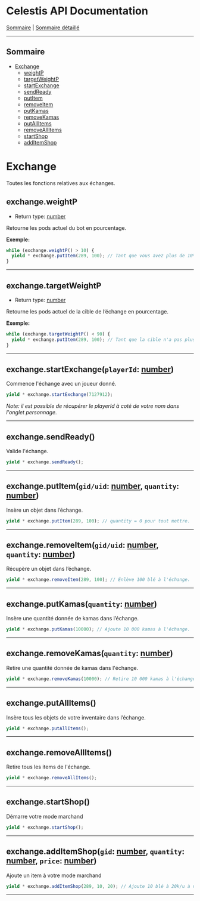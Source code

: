 # Celestis API Documentation

[Sommaire](README.md) | [Sommaire détaillé](singlepage.md)

<hr>

## Sommaire

- [Exchange](#exchange)
  - [weightP](#exchangeweightp)
  - [targetWeightP](#exchange-target-weight-p)
  - [startExchange](#exchange-start-exchange)
  - [sendReady](#exchangesendready)
  - [putItem](#exchange-put-item)
  - [removeItem](#exchange-remove-item)
  - [putKamas](#exchange-put-kamas)
  - [removeKamas](#exchange-remove-kamas)
  - [putAllItems](#exchangeputallitems)
  - [removeAllItems](#exchangeremoveAllItems)
  - [startShop](#exchangestartshop)
  - [addItemShop](#exchangeadditemshop)

# Exchange

Toutes les fonctions relatives aux échanges.

## exchange.weightP

- Return type: <a href="https://developer.mozilla.org/fr-Fr/docs/Web/JavaScript/Data_structures#Number_type">number</a>

Retourne les pods actuel du bot en pourcentage.

**Exemple:**

```js
while (exchange.weightP() > 10) {
  yield * exchange.putItem(289, 100); // Tant que vous avez plus de 10% de pods, ajoute 100 blé à l'échange.
}
```

<hr>

<h2 id="exchange-target-weight-p">exchange.targetWeightP</h2>

- Return type: <a href="https://developer.mozilla.org/fr-Fr/docs/Web/JavaScript/Data_structures#Number_type">number</a>

Retourne les pods actuel de la cible de l’échange en pourcentage.

**Exemple:**

```js
while (exchange.targetWeightP() < 90) {
  yield * exchange.putItem(289, 100); // Tant que la cible n'a pas plus de 90% de pods, ajoute 100 blé à l'échange.
}
```

<hr>

<h2 id="exchange-start-exchange">exchange.startExchange(<code>playerId</code>: <a href="https://developer.mozilla.org/fr-Fr/docs/Web/JavaScript/Data_structures#Number_type">number</a>)</h2>

Commence l'échange avec un joueur donné.

```js
yield * exchange.startExchange(7127912);
```

_Note: il est possible de récupérer le playerId à coté de votre nom dans l'onglet personnage._

<hr>

## exchange.sendReady()

Valide l'échange.

```js
yield * exchange.sendReady();
```

<hr>

<h2 id="exchange-put-item">exchange.putItem(<code>gid/uid</code>: <a href="https://developer.mozilla.org/fr-Fr/docs/Web/JavaScript/Data_structures#Number_type">number</a>, <code>quantity</code>: <a href="https://developer.mozilla.org/fr-Fr/docs/Web/JavaScript/Data_structures#Number_type">number</a>)</h2>

Insère un objet dans l’échange.

```js
yield * exchange.putItem(289, 100); // quantity = 0 pour tout mettre.
```

<hr>

<h2 id="exchange-remove-item">exchange.removeItem(<code>gid/uid</code>: <a href="https://developer.mozilla.org/fr-Fr/docs/Web/JavaScript/Data_structures#Number_type">number</a>, <code>quantity</code>: <a href="https://developer.mozilla.org/fr-Fr/docs/Web/JavaScript/Data_structures#Number_type">number</a>)</h2>

Récupère un objet dans l’échange.

```js
yield * exchange.removeItem(289, 100); // Enlève 100 blé à l'échange.
```

<hr>

<h2 id="exchange-put-kamas">exchange.putKamas(<code>quantity</code>: <a href="https://developer.mozilla.org/fr-Fr/docs/Web/JavaScript/Data_structures#Number_type">number</a>)</h2>

Insère une quantité donnée de kamas dans l’échange.

```js
yield * exchange.putKamas(10000); // Ajoute 10 000 kamas à l'échange.
```

<hr>

<h2 id="exchange-remove-kamas">exchange.removeKamas(<code>quantity</code>: <a href="https://developer.mozilla.org/fr-Fr/docs/Web/JavaScript/Data_structures#Number_type">number</a>)</h2>

Retire une quantité donnée de kamas dans l'échange.

```js
yield * exchange.removeKamas(10000); // Retire 10 000 kamas à l'échange.
```

<hr>

## exchange.putAllItems()

Insère tous les objets de votre inventaire dans l’échange.

```js
yield * exchange.putAllItems();
```

<hr>

## exchange.removeAllItems()

Retire tous les items de l'échange.

```js
yield * exchange.removeAllItems();
```

<hr>

## exchange.startShop()

Démarre votre mode marchand

```js
yield * exchange.startShop();
```

<hr>

<h2 id="exchangeadditemshop">exchange.addItemShop(<code>gid</code>: <a href="https://developer.mozilla.org/fr-Fr/docs/Web/JavaScript/Data_structures#Number_type">number</a>, <code>quantity</code>: <a href="https://developer.mozilla.org/fr-Fr/docs/Web/JavaScript/Data_structures#Number_type">number</a>, <code>price</code>: <a href="https://developer.mozilla.org/fr-Fr/docs/Web/JavaScript/Data_structures#Number_type">number</a>)</h2>

Ajoute un item à votre mode marchand

```js
yield * exchange.addItemShop(289, 10, 20); // Ajoute 10 blé à 20k/u à votre mode marchand
```

<hr>
